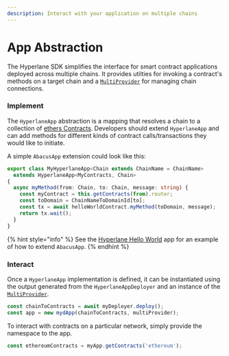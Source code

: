 ```yaml
---
description: Interact with your application on multiple chains
---
```


# App Abstraction

The Hyperlane SDK simplifies the interface for smart contract applications deployed across multiple chains. It provides utilties for invoking a contract's methods on a target chain and a  [`MultiProvider`](../multiprovider.md) for managing chain connections.&#x20;

### Implement

The `HyperlaneApp` abstraction is a mapping that resolves a chain to a collection of [ethers Contracts](https://docs.ethers.io/v5/api/contract/contract/#Contract). Developers should extend `HyperlaneApp` and can add methods for different kinds of contract calls/transactions they would like to initiate.

A simple `AbacusApp` extension could look like this:

```typescript
export class MyHyperlaneApp<Chain extends ChainName = ChainName> 
  extends HyperlaneApp<MyContracts, Chain> 
{
  async myMethod(from: Chain, to: Chain, message: string) {
    const myContract = this.getContracts(from).router;
    const toDomain = ChainNameToDomainId[to];
    const tx = await helloWorldContract.myMethod(toDomain, message);
    return tx.wait();
  }
}
```

{% hint style="info" %}
See the [Hyperlane Hello World](https://github.com/abacus-network/abacus-app-template/blob/main/src/sdk/app.ts) app for an example of how to extend `AbacusApp`.
{% endhint %}

### Interact

Once a `HyperlaneApp` implementation is defined, it can be instantiated using the output generated from the `HyperlaneAppDeployer` and an instance of the [`MultiProvider`](../multiprovider.md).&#x20;

```typescript
const chainToContracts = await myDeployer.deploy();
const app = new mydApp(chainToContracts, multiProvider);
```

To interact with contracts on a particular network, simply provide the namespace to the app.&#x20;

```typescript
const ethereumContracts = myApp.getContracts('ethereum');
```
